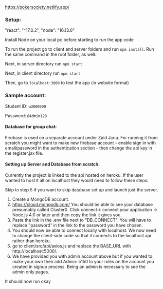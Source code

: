 https://pokersociety.netlify.app/
### Setup:

 "react": "^17.0.2",
 "node": "16.13.0"

Install Node on your local pc before starting to run the app code

To run the project go to client and server folders and run ```npm install```. Run the same command in the root folder, as well.

Next, in server directory run ```npm start```

Next, in client directory run ```npm start```

Then, go to ```localhost:3000``` to test the app (in website format)

### Sample account:

Student ID: ```w3000000```

Password: ```@Admin123```

#### Database for group chat:

Firebase is used on a separate account under Zaid Jaria. For running it from scratch you might want to make new firebase account - enable sign in with email/password in the authentication section - then change the api key in the register.jsx file.

#### Setting up Server and Database from scratch.

Currently the project is linked to the api hosted on heroku. If the user wanted to host it all on localhost they would need to follow these steps:

Skip to step 5 if you want to skip database set up and launch just the server.

1) Create a MongoDB account.
2) https://cloud.mongodb.com/ You should be able to see your database presumably called Cluster0. Click connect-> connect your application -> Node.js 4.0 or later and then copy the link it gives you.
3) Paste the link in the .env file next to "DB_CONNECT". You will have to replace "password" in the link to the password you have chosen.
4) You should now be able to connect locally with localhost. We now need to change the client-side code so that it connects to the localhost api rather than heroku.
5) go to client/src/api/axios.js and replace the BASE_URL with http://localhost:5000/.
6) We have provided you with admin account above but if you wanted to make your own then add Admin: 5150 to your roles on the account you created in signup process. Being an admin is necessary to see the admin only pages.

It should now run okay
